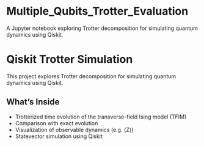 # Multiple_Qubits_Trotter_Evaluation
A Jupyter notebook exploring Trotter decomposition for simulating quantum dynamics using Qiskit.

# Qiskit Trotter Simulation

This project explores Trotter decomposition for simulating quantum dynamics using Qiskit.

## What’s Inside

- Trotterized time evolution of the transverse-field Ising model (TFIM)
- Comparison with exact evolution
- Visualization of observable dynamics (e.g. ⟨Z⟩)
- Statevector simulation using Qiskit

